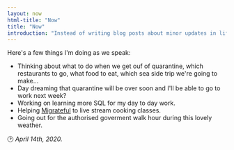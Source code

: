 ```yaml
---
layout: now
html-title: "Now"
title: "Now"
introduction: "Instead of writing blog posts about minor updates in life, I’m dedicating a space here to writing about the things I’d tell friends and family were going on if I hadn’t seen them for a while."
---
```


Here's a few things I'm doing as we speak:

* Thinking about what to do when we get ouf of quarantine, which restaurants to go, what food to eat, which sea side trip we're going to make...
* Day dreaming that quarantine will be over soon and I'll be able to go to work next week?
* Working on learning more SQL for my day to day work.
* Helping [Migrateful](https://www.migrateful.org) to live stream cooking classes.
* Going out for the authorised goverment walk hour during this lovely weather.

🕑  *April 14th, 2020.*